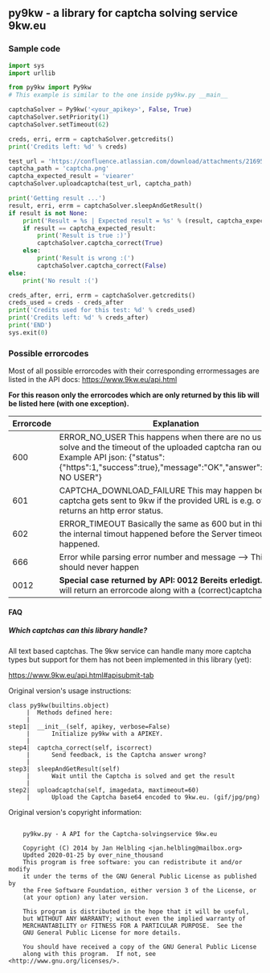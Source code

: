 ## py9kw - a library for captcha solving service 9kw.eu

### Sample code
```python
import sys
import urllib

from py9kw import Py9kw
# This example is similar to the one inside py9kw.py __main__

captchaSolver = Py9kw('<your_apikey>', False, True)
captchaSolver.setPriority(1)
captchaSolver.setTimeout(62)

creds, erri, errm = captchaSolver.getcredits()
print('Credits left: %d' % creds)

test_url = 'https://confluence.atlassian.com/download/attachments/216957808/captcha.png?version=1&modificationDate=1272411042125&api=v2'
captcha_path = 'captcha.png'
captcha_expected_result = 'viearer'
captchaSolver.uploadcaptcha(test_url, captcha_path)

print('Getting result ...')
result, erri, errm = captchaSolver.sleepAndGetResult()
if result is not None:
    print('Result = %s | Expected result = %s' % (result, captcha_expected_result))
    if result == captcha_expected_result:
        print('Result is true :)')
        captchaSolver.captcha_correct(True)
    else:
        print('Result is wrong :(')
        captchaSolver.captcha_correct(False)
else:
    print('No result :(')

creds_after, erri, errm = captchaSolver.getcredits()
creds_used = creds - creds_after
print('Credits used for this test: %d' % creds_used)
print('Credits left: %d' % creds_after)
print('END')
sys.exit(0)

```
### Possible errorcodes
Most of all possible errorcodes with their corresponding errormessages are listed in the API docs: https://www.9kw.eu/api.html

**For this reason only the errorcodes which are only returned by this lib will be listed here (with one exception).**

Errorcode | Explanation
--- | ---
600 | ERROR_NO_USER This happens when there are no users to solve and the timeout of the uploaded captcha ran out. Example API json: {"status":{"https":1,"success":true},"message":"OK","answer":"ERROR NO USER"}
601 | CAPTCHA_DOWNLOAD_FAILURE This may happen before a captcha gets sent to 9kw if the provided URL is e.g. offline or returns an http error status.
602 | ERROR_TIMEOUT Basically the same as 600 but in this case, the internal timout happened before the Server timeout happened.
666 | Error while parsing error number and message --> This should never happen
0012 | **Special case returned by API: 0012 Bereits erledigt.** This will return an errorcode along with a (correct)captcha result!

#### FAQ

##### Which captchas can this library handle?
All text based captchas. The 9kw service can handle many more captcha types but support for them has not been implemented in this library (yet):

https://www.9kw.eu/api.html#apisubmit-tab

Original version's usage instructions:
```
class py9kw(builtins.object)
     |  Methods defined here:
     |  
step1|  __init__(self, apikey, verbose=False)
     |      Initialize py9kw with a APIKEY.
     |  
step4|  captcha_correct(self, iscorrect)
     |      Send feedback, is the Captcha answer wrong?
     |  
step3|  sleepAndGetResult(self)
     |      Wait until the Captcha is solved and get the result
     |  
step2|  uploadcaptcha(self, imagedata, maxtimeout=60)
     |      Upload the Captcha base64 encoded to 9kw.eu. (gif/jpg/png)
```


Original version's copyright information:
```

    py9kw.py - A API for the Captcha-solvingservice 9kw.eu

    Copyright (C) 2014 by Jan Helbling <jan.helbling@mailbox.org>
    Updted 2020-01-25 by over_nine_thousand
    This program is free software: you can redistribute it and/or modify
    it under the terms of the GNU General Public License as published by
    the Free Software Foundation, either version 3 of the License, or
    (at your option) any later version.

    This program is distributed in the hope that it will be useful,
    but WITHOUT ANY WARRANTY; without even the implied warranty of
    MERCHANTABILITY or FITNESS FOR A PARTICULAR PURPOSE.  See the
    GNU General Public License for more details.

    You should have received a copy of the GNU General Public License
    along with this program.  If not, see <http://www.gnu.org/licenses/>.

```